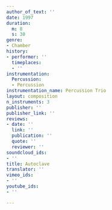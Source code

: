 ```yaml
---
author_of_text: ''
date: 1997
duration:
  m: 8
  s: 30
genre:
- Chamber
history:
- performer: ''
  timeplaces:
  - ''
instrumentation:
  Percussion:
  - Percussion
instrumentation_name: Percussion Trio
layout: composition
n_instruments: 3
publisher: ''
publisher_link: ''
reviews:
- date: ''
  link: ''
  publication: ''
  quote: ''
  reviewer: ''
soundcloud_ids:
- ''
title: Autoclave
translator: ''
vimeo_ids:
- ''
youtube_ids:
- ''

---
```

